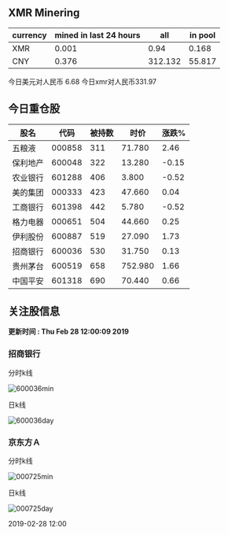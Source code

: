 ## XMR Minering

|currency|mined in last 24 hours|all|in pool|
|---|---|---|---|
|XMR|0.001|0.94|0.168|
|CNY|0.376|312.132|55.817|

今日美元对人民币 6.68	今日xmr对人民币331.97


## 今日重仓股 

|股名|代码|被持数|时价|涨跌%|
|---|---|---|---|---|
|五粮液|000858|311|71.780|2.46|
|保利地产|600048|322|13.280|-0.15|
|农业银行|601288|406|3.800|-0.52|
|美的集团|000333|423|47.660|0.04|
|工商银行|601398|442|5.780|-0.52|
|格力电器|000651|504|44.660|0.25|
|伊利股份|600887|519|27.090|1.73|
|招商银行|600036|530|31.750|0.13|
|贵州茅台|600519|658|752.980|1.66|
|中国平安|601318|690|70.440|0.66|

## 关注股信息
**更新时间 : Thu Feb 28 12:00:09 2019**
### 招商银行 
分时k线

![600036min](http://image.sinajs.cn/newchart/min/n/sh600036.gif)

日k线

![600036day](http://image.sinajs.cn/newchart/daily/n/sh600036.gif)

### 京东方Ａ 
分时k线

![000725min](http://image.sinajs.cn/newchart/min/n/sz000725.gif)

日k线

![000725day](http://image.sinajs.cn/newchart/daily/n/sz000725.gif)

2019-02-28 12:00